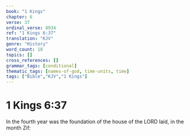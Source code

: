 ```yaml
---
book: "1 Kings"
chapter: 6
verse: 37
ordinal_verse: 8934
ref: "1 Kings 6:37"
translation: "KJV"
genre: "History"
word_count: 18
topics: []
cross_references: []
grammar_tags: [conditional]
thematic_tags: [names-of-god, time-units, time]
tags: ["Bible","KJV","1 Kings"]
---
```


# 1 Kings 6:37

In the fourth year was the foundation of the house of the LORD laid, in the month Zif:
